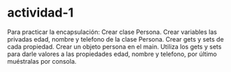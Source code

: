 # actividad-1
Para practicar la encapsulación:  Crear clase Persona.  Crear variables las privadas edad, nombre y telefono de la clase Persona.  Crear gets y sets de cada propiedad.  Crear un objeto persona en el main.  Utiliza los gets y sets para darle valores a las propiedades edad, nombre y telefono, por último muéstralas por consola.

